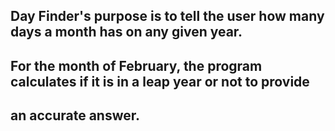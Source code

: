 ##  Day Finder's purpose is to tell the user how many days a month has on any given year.
##  
##
##
##  For the month of February, the program calculates if it is in a leap year or not to provide
##  an accurate answer.
